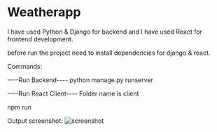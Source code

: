 # Weatherapp



I have used Python & Django for backend and I have used React for frontend development.

before run the project need to install dependencies for django & react.

Commands: 


----Run Backend----
python manage.py runserver


----Run React Client----
Folder name is client

npm run


Output screenshot:
![screenshot](https://user-images.githubusercontent.com/11043315/146629839-d1f30d56-b8cc-43af-95ec-27eff5292de8.PNG)

